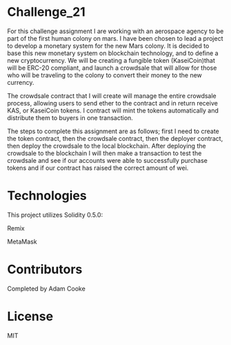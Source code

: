 # Challenge_21

For this challenge assignment I are working with an aerospace agency to be part of the first human colony on mars. I have been chosen to lead a project to develop a monetary system for the new Mars colony. It is decided to base this new monetary system on blockchain technology, and to define a new cryptocurrency. We will be creating a fungible token (KaseiCoin)that will be ERC-20 compliant, and launch a crowdsale that will allow for those who will be traveling to the colony to convert their money to the new currency.

The crowdsale contract that I will create will manage the entire crowdsale process, allowing users to send ether to the contract and in return receive KAS, or KaseiCoin tokens. I contract will mint the tokens automatically and distribute them to buyers in one transaction.

The steps to complete this assignment are as follows; first I need to create the token contract, then the crowdsale contract, then the deployer contract, then deploy the crowdsale to the local blockchain. After deploying the crowdsale to the blockchain I will then make a transaction to test the crowdsale and see if our accounts were able to successfully purchase tokens and if our contract has raised the correct amount of wei.


# Technologies

This project utilizes Solidity 0.5.0:

Remix 

MetaMask 

# Contributors

Completed by Adam Cooke

# License

MIT
